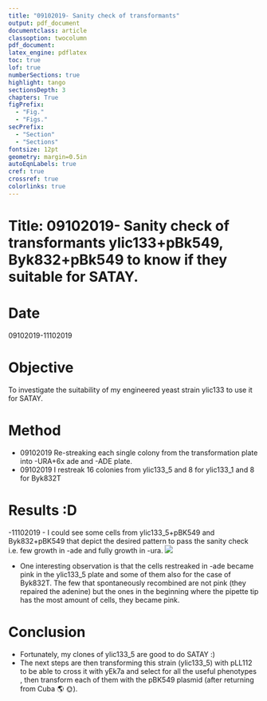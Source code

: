 ```yaml
---
title: "09102019- Sanity check of transformants"
output: pdf_document
documentclass: article
classoption: twocolumn
pdf_document:
latex_engine: pdflatex
toc: true
lof: true
numberSections: true
highlight: tango
sectionsDepth: 3
chapters: True
figPrefix:
  - "Fig."
  - "Figs."
secPrefix:
  - "Section"
  - "Sections"
fontsize: 12pt
geometry: margin=0.5in
autoEqnLabels: true
cref: true
crossref: true
colorlinks: true
---
```



# Title: 09102019- Sanity check of transformants ylic133+pBk549, Byk832+pBk549 to know if they suitable for SATAY. 

# Date
09102019-11102019

# Objective

To investigate the suitability of my engineered yeast strain ylic133 to use it for SATAY.

# Method
- 09102019 Re-streaking each single colony from the transformation plate into -URA+6x ade and -ADE plate.
- 09102019 I restreak 16 colonies from ylic133_5 and 8 for ylic133_1 and 8 for Byk832T

# Results :D
-11102019 - I could see some cells from ylic133_5+pBK549 and Byk832+pBK549 that depict the desired pattern to pass the sanity check i.e. few growth in -ade and fully growth in -ura.
![](../images/11102019-sanity-check-satay-all-strains.png)
- One interesting observation is that the cells restreaked in -ade became pink in the ylic133_5 plate and some of them also for the case of Byk832T. The few that spontaneously recombined are not pink (they repaired the adenine) but the ones in the beginning where the pipette tip has the most amount of cells, they became pink.

# Conclusion
- Fortunately, my clones of ylic133_5 are good to do SATAY :)
- The next steps are then transforming this strain (ylic133_5) with pLL112 to be able to cross it with yEk7a and select for all the useful phenotypes , then transform each of them with the pBK549 plasmid (after returning from Cuba :earth_americas: :sun_with_face:).
